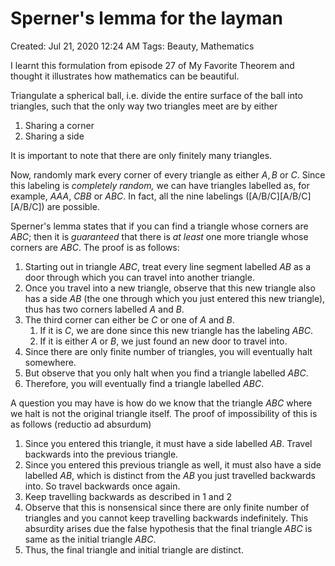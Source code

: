 # Sperner's lemma for the layman

Created: Jul 21, 2020 12:24 AM
Tags: Beauty, Mathematics

I learnt this formulation from episode 27 of My Favorite Theorem and thought it illustrates how mathematics can be beautiful.

Triangulate a spherical ball, i.e. divide the entire surface of the ball into triangles, such that the only way two triangles meet are by either

1. Sharing a corner
2. Sharing a side

It is important to note that there are only finitely many triangles.

Now, randomly mark every corner of every triangle as either $A, B$ or $C$. Since this labeling is *completely random,* we can have triangles labelled as, for example, $AAA$, $CBB$ or $ABC$. In fact, all the nine labelings ([A/B/C][A/B/C][A/B/C]) are possible. 

Sperner's lemma states that if you can find a triangle whose corners are $ABC$; then it is *guaranteed* that there is *at least* one more triangle whose corners are $ABC$. The proof is as follows:

1. Starting out in triangle $ABC$, treat every line segment labelled $AB$ as a door through which you can travel into another triangle.
2. Once you travel into a new triangle, observe that this new triangle also has a side $AB$ (the one through which you just entered this new triangle), thus has two corners labelled $A$ and $B$.
3. The third corner can either be $C$ or one of $A$ and $B$.
    1. If it is $C$, we are done since this new triangle has the labeling $ABC$.
    2. If it is either $A$ or $B$, we just found an new door to travel into.
4. Since there are only finite number of triangles, you will eventually halt somewhere.
5.  But observe that you only halt when you find a triangle labelled $ABC$.
6. Therefore, you will eventually find a triangle labelled $ABC$.

A question you may have is how do we know that the triangle $ABC$ where we halt is not the original triangle itself. The proof of impossibility of this is as follows (reductio ad absurdum)

1. Since you entered this triangle, it must have a side labelled $AB$. Travel backwards into the previous triangle.
2. Since you entered this previous triangle as well, it must also have a side labelled $AB$, which is distinct from the $AB$ you just travelled backwards into. So travel backwards once again.
3. Keep travelling backwards as described in 1 and 2
4. Observe that this is nonsensical since there are only finite number of triangles and you cannot keep travelling backwards indefinitely. This absurdity arises due the false hypothesis that the final triangle $ABC$ is same as the initial triangle $ABC$.
5. Thus, the final triangle and initial triangle are distinct.